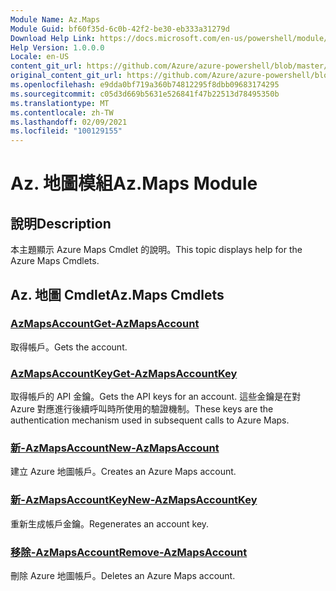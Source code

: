 ```yaml
---
Module Name: Az.Maps
Module Guid: bf60f35d-6c0b-42f2-be30-eb333a31279d
Download Help Link: https://docs.microsoft.com/en-us/powershell/module/az.maps
Help Version: 1.0.0.0
Locale: en-US
content_git_url: https://github.com/Azure/azure-powershell/blob/master/src/Maps/Maps/help/Az.Maps.md
original_content_git_url: https://github.com/Azure/azure-powershell/blob/master/src/Maps/Maps/help/Az.Maps.md
ms.openlocfilehash: e9dda0bf719a360b74812295f8dbb09683174295
ms.sourcegitcommit: c05d3d669b5631e526841f47b22513d78495350b
ms.translationtype: MT
ms.contentlocale: zh-TW
ms.lasthandoff: 02/09/2021
ms.locfileid: "100129155"
---
```

# <span data-ttu-id="33585-101">Az. 地圖模組</span><span class="sxs-lookup"><span data-stu-id="33585-101">Az.Maps Module</span></span>
## <span data-ttu-id="33585-102">說明</span><span class="sxs-lookup"><span data-stu-id="33585-102">Description</span></span>
<span data-ttu-id="33585-103">本主題顯示 Azure Maps Cmdlet 的說明。</span><span class="sxs-lookup"><span data-stu-id="33585-103">This topic displays help for the Azure Maps Cmdlets.</span></span>

## <span data-ttu-id="33585-104">Az. 地圖 Cmdlet</span><span class="sxs-lookup"><span data-stu-id="33585-104">Az.Maps Cmdlets</span></span>
### [<span data-ttu-id="33585-105">AzMapsAccount</span><span class="sxs-lookup"><span data-stu-id="33585-105">Get-AzMapsAccount</span></span>](Get-AzMapsAccount.md)
<span data-ttu-id="33585-106">取得帳戶。</span><span class="sxs-lookup"><span data-stu-id="33585-106">Gets the account.</span></span>

### [<span data-ttu-id="33585-107">AzMapsAccountKey</span><span class="sxs-lookup"><span data-stu-id="33585-107">Get-AzMapsAccountKey</span></span>](Get-AzMapsAccountKey.md)
<span data-ttu-id="33585-108">取得帳戶的 API 金鑰。</span><span class="sxs-lookup"><span data-stu-id="33585-108">Gets the API keys for an account.</span></span>
<span data-ttu-id="33585-109">這些金鑰是在對 Azure 對應進行後續呼叫時所使用的驗證機制。</span><span class="sxs-lookup"><span data-stu-id="33585-109">These keys are the authentication mechanism used in subsequent calls to Azure Maps.</span></span>

### [<span data-ttu-id="33585-110">新-AzMapsAccount</span><span class="sxs-lookup"><span data-stu-id="33585-110">New-AzMapsAccount</span></span>](New-AzMapsAccount.md)
<span data-ttu-id="33585-111">建立 Azure 地圖帳戶。</span><span class="sxs-lookup"><span data-stu-id="33585-111">Creates an Azure Maps account.</span></span>

### [<span data-ttu-id="33585-112">新-AzMapsAccountKey</span><span class="sxs-lookup"><span data-stu-id="33585-112">New-AzMapsAccountKey</span></span>](New-AzMapsAccountKey.md)
<span data-ttu-id="33585-113">重新生成帳戶金鑰。</span><span class="sxs-lookup"><span data-stu-id="33585-113">Regenerates an account key.</span></span>

### [<span data-ttu-id="33585-114">移除-AzMapsAccount</span><span class="sxs-lookup"><span data-stu-id="33585-114">Remove-AzMapsAccount</span></span>](Remove-AzMapsAccount.md)
<span data-ttu-id="33585-115">刪除 Azure 地圖帳戶。</span><span class="sxs-lookup"><span data-stu-id="33585-115">Deletes an Azure Maps account.</span></span>


